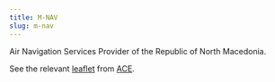 ```yaml
---
title: M‐NAV
slug: m-nav
---
```


Air Navigation Services Provider of the Republic of North Macedonia.

See the relevant [leaflet][leaf] from [ACE].

[leaf]: /library/ace/ansp-factsheets/M-NAV.pdf "ACE Benchmarking Report Factsheet: M‐NAV"

[ACE]: https://www.eurocontrol.int/sites/default/files/2022-06/eurocontrol-ace-2020-benchmarking-report.pdf "ACE 2020 Benchmarking Report"
